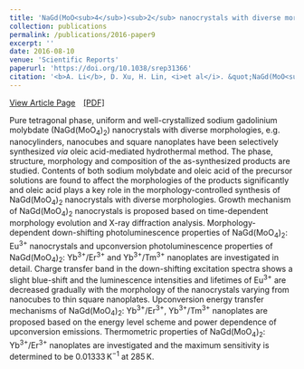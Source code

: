 ```yaml
---
title: 'NaGd(MoO<sub>4</sub>)<sub>2</sub> nanocrystals with diverse morphologies: controlled synthesis, growth mechanism, photoluminescence and thermometric properties'
collection: publications
permalink: /publications/2016-paper9
excerpt: ''
date: 2016-08-10
venue: 'Scientific Reports'
paperurl: 'https://doi.org/10.1038/srep31366'
citation: '<b>A. Li</b>, D. Xu, H. Lin, <i>et al</i>. &quot;NaGd(MoO<sub>4</sub>)<sub>2</sub> nanocrystals with diverse morphologies: controlled synthesis, growth mechanism, photoluminescence and thermometric properties&quot;, <i>Scientific Reports</i>, 2016, 6: 31366.'
---
```

[View Article Page](https://www.nature.com/articles/srep31366)&emsp;[[PDF]](https://lablam.org/files/paper9.pdf)

Pure tetragonal phase, uniform and well-crystallized sodium gadolinium molybdate (NaGd(MoO<sub>4</sub>)<sub>2</sub>) nanocrystals with diverse morphologies, e.g. nanocylinders, nanocubes and square nanoplates have been selectively synthesized <i>via</i> oleic acid-mediated hydrothermal method. The phase, structure, morphology and composition of the as-synthesized products are studied. Contents of both sodium molybdate and oleic acid of the precursor solutions are found to affect the morphologies of the products significantly and oleic acid plays a key role in the morphology-controlled synthesis of NaGd(MoO<sub>4</sub>)<sub>2</sub> nanocrystals with diverse morphologies. Growth mechanism of NaGd(MoO<sub>4</sub>)<sub>2</sub> nanocrystals is proposed based on time-dependent morphology evolution and X-ray diffraction analysis. Morphology-dependent down-shifting photoluminescence properties of NaGd(MoO<sub>4</sub>)<sub>2</sub>: Eu<sup>3+</sup> nanocrystals and upconversion photoluminescence properties of NaGd(MoO<sub>4</sub>)<sub>2</sub>: Yb<sup>3+</sup>/Er<sup>3+</sup> and Yb<sup>3+</sup>/Tm<sup>3+</sup> nanoplates are investigated in detail. Charge transfer band in the down-shifting excitation spectra shows a slight blue-shift and the luminescence intensities and lifetimes of Eu<sup>3+</sup> are decreased gradually with the morphology of the nanocrystals varying from nanocubes to thin square nanoplates. Upconversion energy transfer mechanisms of NaGd(MoO<sub>4</sub>)<sub>2</sub>: Yb<sup>3+</sup>/Er<sup>3+</sup>, Yb<sup>3+</sup>/Tm<sup>3+</sup> nanoplates are proposed based on the energy level scheme and power dependence of upconversion emissions. Thermometric properties of NaGd(MoO<sub>4</sub>)<sub>2</sub>: Yb<sup>3+</sup>/Er<sup>3+</sup> nanoplates are investigated and the maximum sensitivity is determined to be 0.01333 K<sup>−1</sup> at 285 K.
